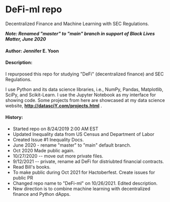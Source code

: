 # DeFi-ml repo
Decentralized Finance and Machine Learning with SEC Regulations.  

***Note: Renamed "master" to "main" branch in support of Black Lives Matter, June 2020***

#### Author: Jennifer E. Yoon  

#### Description:  

I repurposed this repo for studying "DeFi" (decentralized finance) and SEC Regulations.  

I use Python and its data science libraries, i.e., NumPy, Pandas, Matplotlib, SciPy, and Scikit-Learn.  I use the Jupyter Notebook as my interface for showing code.  Some projects from here are showcased at my data science website, **http://datasciY.com/projects.html** .

#### History:  

 * Started repo on 8/24/2019 2:00 AM EST  
 * Updated Inequality data from US Census and Department of Labor  
 * Created Issue #1 Inequality Docs.  
 * June 2020 - rename "master" to "main" default branch.  
 * Oct 2020 Made public again. 
 * 10/27/2020 -- move out more private files.  
 * 9/12/2021 -- private, rename ad DeFi for distriubted financial contracts.  
 * Read Bill's books.  
 * To make public during Oct 2021 for Hactoberfest.  Create issues for public PR  
 * Changed repo name to "DeFi-ml" on 10/26/2021.  Edited description.  
 * New direction is to combine machine learning with decentralized finance and Python dApps.    


